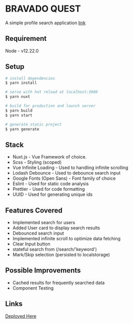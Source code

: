 # BRAVADO QUEST

A simple profile search application [link](https://bravado-task.netlify.app/)

## Requirement

Node - v12.22.0

## Setup

```bash
# install dependencies
$ yarn install

# serve with hot reload at localhost:3000
$ yarn nuxt

# build for production and launch server
$ yarn build
$ yarn start

# generate static project
$ yarn generate
```

## Stack

- Nuxt.js - Vue Framework of choice.
- Scss - Styling (scoped)
- Vue Infinite Loading - Used to handling infinite scrolling
- Lodash Debounce - Used to debounce search input
- Google Fonts (Open Sans) - Font family of choice
- Eslint - Used for static code analysis
- Prettier - Used for code formatting
- UUID - Used for generating unique ids

## Features Covered

- Implemented search for users
- Added User card to display search results
- Debounced search input
- Implemented infinite scroll to optimize data fetching
- Clear Input button
- stateful search from (/search/'keyword')
- Mark/Skip selection (persisted to localstorage)

## Possible Improvements

- Cached results for frequently searched data
- Component Testing

## Links

[Deployed Here](https://bravado-task.netlify.app/)
